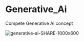 # Generative_Ai
Compete Generative Ai concept 

![generative-ai-SHARE-1000x600](https://github.com/Praveenku32k/Generative_Ai/assets/68581081/59873618-64d7-4d89-91dc-6750f2b0babc)

